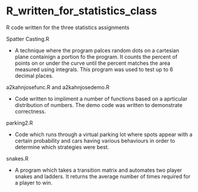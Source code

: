 R_written_for_statistics_class
==============================

R code written for the three statistics assignments

Spatter Casting.R
- A technique where the program palces random dots on a cartesian plane containign a portion fo the program. It counts the percent of points on or under the curve until the percent matches the area measured using integrals. This program was used to test up to 6 decimal places.

a2kahnjosefunc.R and a2kahnjosedemo.R
- Code written to impliment a number of functions based on a aprticular distribution of numbers. The demo code was written to demonstrate correctness.

parking2.R
- Code which runs through a virtual parking lot where spots appear with a certain probability and cars having various behaviours in order to determine which strategies were best.

snakes.R
- A program which takes a transition matrix and automates two player snakes and ladders. It returns the average number of times required for a player to win.
